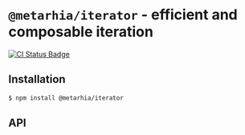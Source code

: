 # `@metarhia/iterator` - efficient and composable iteration

[![CI Status Badge](https://github.com/metarhia/iterator/workflows/Tests/badge.svg?branch=master)](https://github.com/metarhia/iterator/actions??query=workflow%3A%22Tests%22+branch%3Amaster)

## Installation

```bash
$ npm install @metarhia/iterator
```

## API
